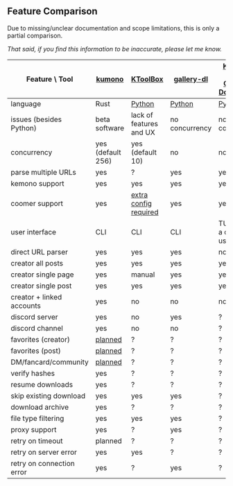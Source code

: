 
## Feature Comparison

Due to missing/unclear documentation and scope limitations, this is only a partial comparison.

*That said, if you find this information to be inaccurate, please let me know.*

| Feature \ Tool            | [kumono][kmn]      | [KToolBox][ktb]                | [gallery-dl][gdl] | [Kemono-and-Coomer-Downloader][kacd] |
| ------------------------- | ------------------ | ------------------------------ | ----------------- | ------------------------------------ |
| language                  | Rust               | [Python][ktb-py]               | [Python][gdl-py]  | [Python][kacd-py]                    |
| issues (besides Python)   | beta software      | lack of features and UX        | no concurrency    | no concurrency                       |
| concurrency               | yes (default 256)  | yes (default 10)               | no                | no                                   |
| parse multiple URLs       | yes                | ?                              | yes               | yes                                  |
| kemono support            | yes                | yes                            | yes               | yes                                  |
| coomer support            | yes                | [extra config required][ktb-c] | yes               | yes                                  |
| user interface            | CLI                | CLI                            | CLI               | TUI (kind of a chore to use)         |
| direct URL parser         | yes                | yes                            | yes               | no                                   |
| creator all posts         | yes                | yes                            | yes               | yes                                  |
| creator single page       | yes                | manual                         | yes               | yes                                  |
| creator single post       | yes                | yes                            | yes               | yes                                  |
| creator + linked accounts | yes                | no                             | no                | no                                   |
| discord server            | yes                | no                             | yes               | ?                                    |
| discord channel           | yes                | no                             | no                | ?                                    |
| favorites (creator)       | [planned][favs]    | ?                              | ?                 | ?                                    |
| favorites (post)          | [planned][favs]    | ?                              | ?                 | ?                                    |
| DM/fancard/community      | [planned][dms-etc] | ?                              | ?                 | ?                                    |
| verify hashes             | yes                | ?                              | ?                 | ?                                    |
| resume downloads          | yes                | ?                              | ?                 | ?                                    |
| skip existing download    | yes                | yes                            | yes               | ?                                    |
| download archive          | yes                | ?                              | ?                 | ?                                    |
| file type filtering       | yes                | yes                            | yes               | ?                                    |
| proxy support             | yes                | ?                              | yes               | ?                                    |
| retry on timeout          | planned            | ?                              | ?                 | ?                                    |
| retry on server error     | yes                | yes                            | ?                 | ?                                    |
| retry on connection error | yes                | ?                              | yes               | ?                                    |

<!-- | use original file name    | no (TBD?)         | ?                              | ?                 | ?                                    | -->
<!-- | advanced renaming options | no (TBD?)         | yes                            | ?                 | ?                                    | -->

<!-- link definitions -->

[kmn]: https://github.com/APT37/kumono

[ktb]: https://github.com/Ljzd-PRO/KToolBox
[ktb-py]: https://github.com/Ljzd-PRO/KToolBox/issues?q=is%3Aissue%20python
[ktb-c]: https://ktoolbox.readthedocs.io/latest/coomer/

[gdl]: https://github.com/mikf/gallery-dl
[gdl-py]: https://github.com/mikf/gallery-dl/issues?q=is%3Aissue%20python

[kacd]: https://github.com/e43b/Kemono-and-Coomer-Downloader
[kacd-py]: https://github.com/e43b/Kemono-and-Coomer-Downloader/issues?q=is%3Aissue%20python

[favs]: https://github.com/APT37/kumono/issues/5
[dms-etc]: https://github.com/APT37/kumono/issues/3